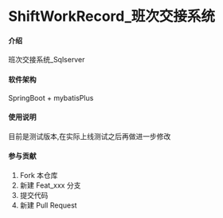 # ShiftWorkRecord_班次交接系统

#### 介绍
班次交接系统_Sqlserver

#### 软件架构
SpringBoot + mybatisPlus 

#### 使用说明

目前是测试版本,在实际上线测试之后再做进一步修改

#### 参与贡献

1.  Fork 本仓库
2.  新建 Feat_xxx 分支
3.  提交代码
4.  新建 Pull Request
